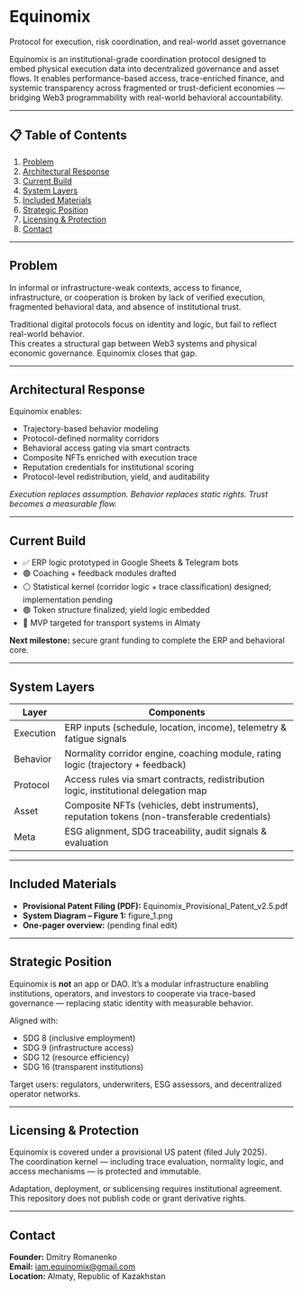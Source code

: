 # Equinomix  
Protocol for execution, risk coordination, and real-world asset governance

Equinomix is an institutional-grade coordination protocol designed to embed physical execution data into decentralized governance and asset flows. It enables performance-based access, trace-enriched finance, and systemic transparency across fragmented or trust-deficient economies — bridging Web3 programmability with real-world behavioral accountability.

---

## 📋 Table of Contents

1. [Problem](#problem)  
2. [Architectural Response](#architectural-response)  
3. [Current Build](#current-build)  
4. [System Layers](#system-layers)  
5. [Included Materials](#included-materials)  
6. [Strategic Position](#strategic-position)  
7. [Licensing & Protection](#licensing--protection)  
8. [Contact](#contact)  

---

## Problem

In informal or infrastructure-weak contexts, access to finance, infrastructure, or cooperation is broken by lack of verified execution, fragmented behavioral data, and absence of institutional trust.

Traditional digital protocols focus on identity and logic, but fail to reflect real-world behavior.  
This creates a structural gap between Web3 systems and physical economic governance. Equinomix closes that gap.

---

## Architectural Response

Equinomix enables:

- Trajectory-based behavior modeling  
- Protocol-defined normality corridors  
- Behavioral access gating via smart contracts  
- Composite NFTs enriched with execution trace  
- Reputation credentials for institutional scoring  
- Protocol-level redistribution, yield, and auditability  

_Execution replaces assumption. Behavior replaces static rights. Trust becomes a measurable flow._

---

## Current Build

- ✅ ERP logic prototyped in Google Sheets & Telegram bots  
- 🟢 Coaching + feedback modules drafted  
- ⚪ Statistical kernel (corridor logic + trace classification) designed; implementation pending  
- 🟢 Token structure finalized; yield logic embedded  
- 🎯 MVP targeted for transport systems in Almaty  

**Next milestone:** secure grant funding to complete the ERP and behavioral core.

---

## System Layers

| Layer      | Components                                                                 |
|------------|----------------------------------------------------------------------------|
| Execution  | ERP inputs (schedule, location, income), telemetry & fatigue signals        |
| Behavior   | Normality corridor engine, coaching module, rating logic (trajectory + feedback) |
| Protocol   | Access rules via smart contracts, redistribution logic, institutional delegation map |
| Asset      | Composite NFTs (vehicles, debt instruments), reputation tokens (non-transferable credentials) |
| Meta       | ESG alignment, SDG traceability, audit signals & evaluation                |

---

## Included Materials

- **Provisional Patent Filing (PDF):** Equinomix_Provisional_Patent_v2.5.pdf  
- **System Diagram – Figure 1:** figure_1.png  
- **One-pager overview:** (pending final edit)

---

## Strategic Position

Equinomix is **not** an app or DAO. It’s a modular infrastructure enabling institutions, operators, and investors to cooperate via trace-based governance — replacing static identity with measurable behavior.

Aligned with:  
- SDG 8 (inclusive employment)  
- SDG 9 (infrastructure access)  
- SDG 12 (resource efficiency)  
- SDG 16 (transparent institutions)

Target users: regulators, underwriters, ESG assessors, and decentralized operator networks.

---

## Licensing & Protection

Equinomix is covered under a provisional US patent (filed July 2025).  
The coordination kernel — including trace evaluation, normality logic, and access mechanisms — is protected and immutable.

Adaptation, deployment, or sublicensing requires institutional agreement.  
This repository does not publish code or grant derivative rights.

---

## Contact

**Founder:** Dmitry Romanenko  
**Email:** iam.equinomix@gmail.com  
**Location:** Almaty, Republic of Kazakhstan
